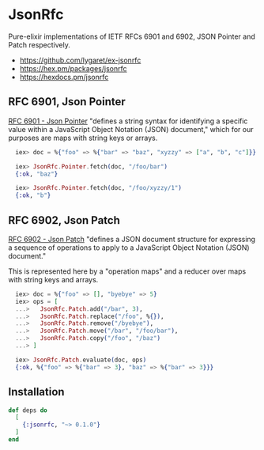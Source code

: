 # JsonRfc

Pure-elixir implementations of IETF RFCs 6901 and 6902,
JSON Pointer and Patch respectively.

* https://github.com/lygaret/ex-jsonrfc
* https://hex.pm/packages/jsonrfc
* https://hexdocs.pm/jsonrfc

## RFC 6901, Json Pointer

[RFC 6901 - Json Pointer](https://tools.ietf.org/html/rfc6901) "defines
a string syntax for identifying a specific value within a JavaScript Object
Notation (JSON) document," which for our purposes are maps with string keys
or arrays.

```elixir
  iex> doc = %{"foo" => %{"bar" => "baz", "xyzzy" => ["a", "b", "c"]}}

  iex> JsonRfc.Pointer.fetch(doc, "/foo/bar")
  {:ok, "baz"}

  iex> JsonRfc.Pointer.fetch(doc, "/foo/xyzzy/1")
  {:ok, "b"}
```

## RFC 6902, Json Patch

[RFC 6902 - Json Patch](https://tools.ietf.org/html/rfc6902) "defines a
JSON document structure for expressing a sequence of operations to apply
to a JavaScript Object Notation (JSON) document."

This is represented here by a "operation maps" and a reducer over maps with
string keys and arrays.

```elixir
  iex> doc = %{"foo" => [], "byebye" => 5}
  iex> ops = [
  ...>   JsonRfc.Patch.add("/bar", 3),
  ...>   JsonRfc.Patch.replace("/foo", %{}),
  ...>   JsonRfc.Patch.remove("/byebye"),
  ...>   JsonRfc.Patch.move("/bar", "/foo/bar"),
  ...>   JsonRfc.Patch.copy("/foo", "/baz")
  ...> ]

  iex> JsonRfc.Patch.evaluate(doc, ops)
  {:ok, %{"foo" => %{"bar" => 3}, "baz" => %{"bar" => 3}}}
```

## Installation

```elixir
def deps do
  [
    {:jsonrfc, "~> 0.1.0"}
  ]
end
